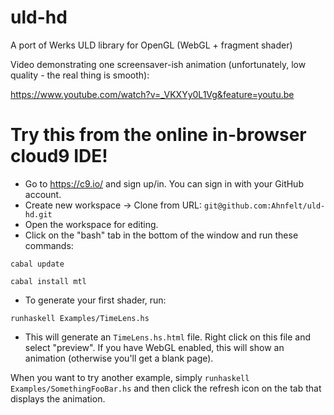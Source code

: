 uld-hd
======

A port of Werks ULD library for OpenGL (WebGL + fragment shader)

Video demonstrating one screensaver-ish animation (unfortunately, low quality - the real thing is smooth):

https://www.youtube.com/watch?v=_VKXYy0L1Vg&feature=youtu.be


Try this from the online in-browser cloud9 IDE!
===============================================

- Go to https://c9.io/ and sign up/in. You can sign in with your GitHub account.
- Create new workspace -> Clone from URL: `git@github.com:Ahnfelt/uld-hd.git`
- Open the workspace for editing.
- Click on the "bash" tab in the bottom of the window and run these commands:

``cabal update``

``cabal install mtl``

- To generate your first shader, run:

``runhaskell Examples/TimeLens.hs``
  
- This will generate an `TimeLens.hs.html` file. Right click on this file and select "preview". If you have WebGL enabled, this will show an animation (otherwise you'll get a blank page).

When you want to try another example, simply `runhaskell Examples/SomethingFooBar.hs` and then click the refresh icon on the tab that displays the animation.
